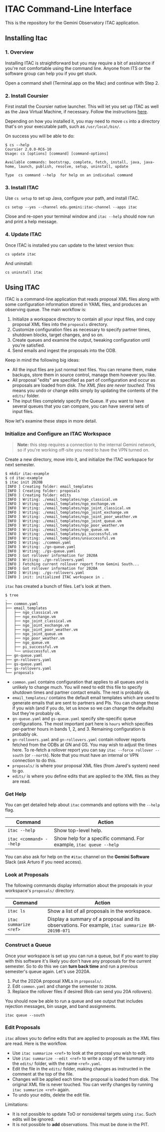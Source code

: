 # ITAC Command-Line Interface

This is the repository for the Gemini Observatory ITAC application.

## Installing Itac

### 1. Overview

Installing ITAC is straightforward but you may require a bit of assistance if you're not comfortable using the command line. Anyone from ITS or the software group can help you if you get stuck.

Open a command shell (Terminal.app on the Mac) and continue with Step 2.

### 2. Install Coursier

First install the Coursier native launcher. This will let you set up ITAC as well as the Java Virtual Machine, if necessary. Follow the instructions [here](https://get-coursier.io/docs/cli-overview.html#install-native-launcher).

Depending on how you installed it, you may need to move `cs` into a directory that's on your executable path, such as `/usr/local/bin/`.

On success you will be able to do:

```
$ cs --help
Coursier 2.0.0-RC6-10
Usage: cs [options] [command] [command-options]

Available commands: bootstrap, complete, fetch, install, java, java-home, launch, publish, resolve, setup, uninstall, update

Type  cs command --help  for help on an individual command
```

### 3. Install ITAC

Use `cs setup` to set up Java, configure your path, and install ITAC.

```
cs setup --yes --channel edu.gemini:itac-channel --apps itac
```

Close and re-open your terminal window and `itac --help` should now run and print a help message.

### 4. Update ITAC

Once ITAC is installed you can update to the latest version thus:

```
cs update itac
```

And uninstall:

```
cs uninstall itac
```

## Using ITAC

ITAC is a command-line application that reads proposal XML files along with some configuration information stored in YAML files, and produces an observing queue. The main workflow is:

1. Initialize a workspace directory to contain all your input files, and copy proposal XML files into the `proposals` directory.
1. Customize configuration files as necessary to specify partner times, shutdown blocks, target changes, and so on.
1. Create queues and examine the output, tweaking configuration until you're satisfied.
1. Send emails and ingest the proposals into the ODB.

Keep in mind the following big ideas:

- All the input files are just normal text files. You can rename them, make backups, store them in source control, manage them however you like.
- All proposal "edits" are specified as part of configuration and occur as proposals are loaded from disk. *The XML files are never touched.* This means you undo or change edits simply by updating the contents of the `edits/` folder.
- The input files completely specify the Queue. If you want to have several queues that you can compare, you can have several sets of input files.

Now let's examine these steps in more detail.

### Initialize and Configure an ITAC Workspace

> **Note:** this step requires a connection to the internal Gemini network, so if you're working off-site you need to have the VPN turned on.

Create a new directory, move into it, and initialize the ITAC workspace for next semester.

```
$ mkdir itac-example
$ cd itac-example
$ itac init 2020B
[INFO ] Creating folder: email_templates
[INFO ] Creating folder: proposals
[INFO ] Creating folder: edits
[INFO ] Writing: ./email_templates/ngo_classical.vm
[INFO ] Writing: ./email_templates/ngo_exchange.vm
[INFO ] Writing: ./email_templates/ngo_joint_classical.vm
[INFO ] Writing: ./email_templates/ngo_joint_exchange.vm
[INFO ] Writing: ./email_templates/ngo_joint_poor_weather.vm
[INFO ] Writing: ./email_templates/ngo_joint_queue.vm
[INFO ] Writing: ./email_templates/ngo_poor_weather.vm
[INFO ] Writing: ./email_templates/ngo_queue.vm
[INFO ] Writing: ./email_templates/pi_successful.vm
[INFO ] Writing: ./email_templates/unsuccessful.vm
[INFO ] Writing: ./common.yaml
[INFO ] Writing: ./gn-queue.yaml
[INFO ] Writing: ./gs-queue.yaml
[INFO ] Got rollover information for 2020A
[INFO ] Writing: ./gn-rollovers.yaml
[INFO ] Fetching current rollover report from Gemini South...
[INFO ] Got rollover information for 2020A
[INFO ] Writing: ./gs-rollovers.yaml
[INFO ] init: initialized ITAC workspace in .
```

`itac` has created a bunch of files. Let's look at them.

```
$ tree
.
├── common.yaml
├── email_templates
│   ├── ngo_classical.vm
│   ├── ngo_exchange.vm
│   ├── ngo_joint_classical.vm
│   ├── ngo_joint_exchange.vm
│   ├── ngo_joint_poor_weather.vm
│   ├── ngo_joint_queue.vm
│   ├── ngo_poor_weather.vm
│   ├── ngo_queue.vm
│   ├── pi_successful.vm
│   └── unsuccessful.vm
├── gn-queue.yaml
├── gn-rollovers.yaml
├── gs-queue.yaml
├── gs-rollovers.yaml
└── proposals
```

- `common.yaml` contains configuration that applies to all queues and is unlikely to change much. You will need to edit this file to specify shutdown times and partner contact emails. The rest is probably ok.
- `email_templates/` contains the default email templates which are used to generate emails that are sent to partners and PIs. You can change these if you wish (and if you do, let us know so we can change the defaults) but they're probably ok.
- `gn-queue.yaml` and `gs-queue.yaml` specify site-specific queue configurations. The most important part here is `hours` which specifies per-partner hours in bands 1, 2, and 3. Remaining configuration is probably ok.
- `gn-rollovers.yaml` and `gn-rollovers.yaml` contain rollover reports fetched from the ODBs at GN and GS. You may wish to adjust the times here. To re-fetch a rollover report you can say `itac --force rollover --south` (or `--north`). Note that you must have an internal or VPN connection to do this.
- `proposals/` is where your proposal XML files (from Jared's system) need to go.
- `edits/` is where you define edits that are applied to the XML files as they are read.

### Get Help

You can get detailed help about `itac` commands and options with the `--help` flag.

| Command | Action |
|--|--|
| `itac --help` | Show top-level help. |
| `itac <command> --help` | Show help for a specific command. For example, `itac queue --help` |

You can also ask for help on the `#itac` channel on the **Gemini Software** Slack (ask Arturo if you need access).

### Look at Proposals

The following commands display information about the proposals in your workspace's `proposals/` directory.

| Command | Action |
|--|--|
|`itac ls` | Show a list of all proposals in the workspace. |
|`itac summarize <ref>` | Display a summary of a proposal and its observations. For example, `itac summarize BR-2019B-071` |

### Construct a Queue

Once your workspace is set up you can run a queue, but if you want to play with this software it's likely you don't have any proposals for the current semester. So to do this we can **turn back time** and run a previous semester's queue again. Let's use 2020A.

1. Put the 2020A proposal XMLs in `proposals/`.
1. Edit `common.yaml` and change the semester to `2020A`.
1. Replace the rollover files if desired (Rob can send you 20A rollovers).

You should now be able to run a queue and see output that includes rejection messages, bin usage, and band assignments.

```
itac queue --south
```

### Edit Proposals

`itac` allows you to define edits that are applied to proposals as the XML files are read. Here is the workflow.

- Use `itac summarize <ref>` to look at the proposal you wish to edit.
- Use `itac summarize --edit <ref>` to write a copy of the summary into the `edits/` folder, with the name `<ref>.yaml`.
- Edit the file in the `edits/` folder, making changes as instructed in the comment at the top of the file.
- Changes will be applied each time the proposal is loaded from disk. The original XML file is never touched. You can verify changes by running `itac summarize <ref>` again.
- To undo your edits, delete the edit file.

Limitations:

- It is not possible to update ToO or nonsidereal targets using `itac`. Such edits will be ignored.
- It is not possible to **add** observations. This must be done in the PIT.

